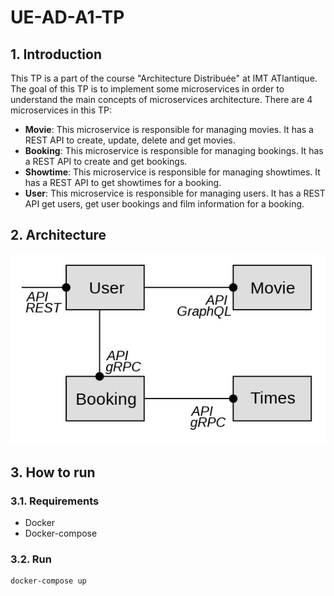 # UE-AD-A1-TP

## 1. Introduction

This TP is a part of the course "Architecture Distribuée" at IMT ATlantique. 
The goal of this TP is to implement some microservices in order to understand the main concepts of microservices architecture.
There are 4 microservices in this TP:
- **Movie**: This microservice is responsible for managing movies. It has a REST API to create, update, delete and get movies.
- **Booking**: This microservice is responsible for managing bookings. It has a REST API to create and get bookings.
- **Showtime**: This microservice is responsible for managing showtimes. It has a REST API to get showtimes for a booking.
- **User**: This microservice is responsible for managing users. It has a REST API get users, get user bookings and film information for a booking.

## 2. Architecture

![Architecture](./schema.jpg)

## 3. How to run

### 3.1. Requirements

- Docker
- Docker-compose

### 3.2. Run

```bash
docker-compose up
```
